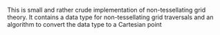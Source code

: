 This is small and rather crude implementation of non-tessellating grid theory. It contains a data type for non-tessellating grid traversals and an algorithm to convert the data type to a Cartesian point  
